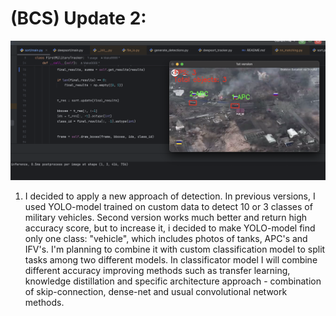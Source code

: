 
# (BCS) Update 2:

![](bcs_images/title.jpg)

1) I decided to apply a new approach of detection. In previous versions, I used YOLO-model trained on custom data to
detect 10 or 3 classes of military vehicles. Second version works much better and return high accuracy score, but to increase it,
i decided to make YOLO-model find only one class: "vehicle", which includes photos of tanks, APC's and IFV's. I'm planning to 
combine it with custom classification model to split tasks among two different models. In classificator model I will combine
different accuracy improving methods such as transfer learning, knowledge distillation and specific architecture approach - 
combination of skip-connection, dense-net and usual convolutional network methods. 